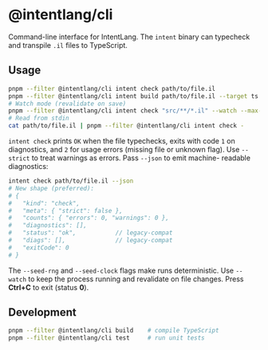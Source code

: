 # @intentlang/cli

Command-line interface for IntentLang. The `intent` binary can typecheck and transpile
`.il` files to TypeScript.

## Usage

```bash
pnpm --filter @intentlang/cli intent check path/to/file.il
pnpm --filter @intentlang/cli intent build path/to/file.il --target ts --out dist
# Watch mode (revalidate on save)
pnpm --filter @intentlang/cli intent check "src/**/*.il" --watch --max-errors 50
# Read from stdin
cat path/to/file.il | pnpm --filter @intentlang/cli intent check -
```

`intent check` prints `OK` when the file typechecks, exits with code `1` on
diagnostics, and `2` for usage errors (missing file or unknown flag).
Use `--strict` to treat warnings as errors. Pass `--json` to emit machine-
readable diagnostics:

```bash
intent check path/to/file.il --json
# New shape (preferred):
# {
#   "kind": "check",
#   "meta": { "strict": false },
#   "counts": { "errors": 0, "warnings": 0 },
#   "diagnostics": [],
#   "status": "ok",           // legacy-compat
#   "diags": [],              // legacy-compat
#   "exitCode": 0
# }
```

The `--seed-rng` and `--seed-clock` flags make runs deterministic.
Use `--watch` to keep the process running and revalidate on file changes. Press **Ctrl+C** to exit (status **0**).

## Development

```bash
pnpm --filter @intentlang/cli build    # compile TypeScript
pnpm --filter @intentlang/cli test     # run unit tests
```
